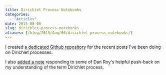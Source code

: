 ```yaml
---
title: Dirichlet Process Notebooks
categories:
  - "Articles"
date: 2015-08-06
slug: dirichlet-process-notebooks
aliases: [/blog/2015/Aug/06/dirichlet-process-notebooks/]
---
```



I created [a dedicated Github repository](https://github.com/tdhopper/notes-on-dirichlet-processes) for the recent posts I've been doing on Dirichlet processes.

I also [added a note](https://github.com/tdhopper/notes-on-dirichlet-processes#a-note-on-the-term-dirichlet-process) responding to some of Dan Roy's helpful push-back on my understanding of the term Dirichlet process.